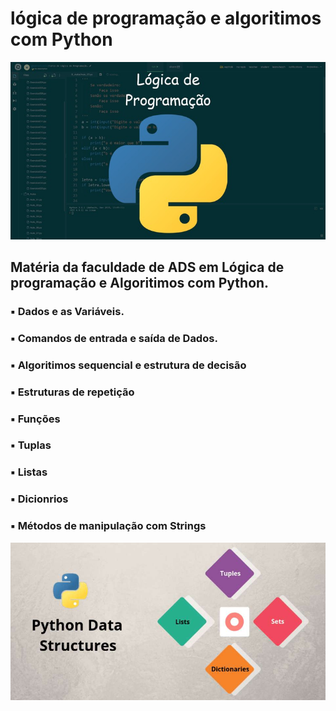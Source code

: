 # lógica de programação e algoritimos com Python

![Alt text](/assets/img_logica_programação.jpg?raw=true "Imagem do Primeiro Exercicio")

## Matéria da faculdade de ADS em Lógica de programação e Algoritimos com Python.

### ▪ Dados e as Variáveis.

### ▪ Comandos de entrada e saída de Dados.

### ▪ Algoritimos sequencial e estrutura de decisão

### ▪ Estruturas de repetição

### ▪ Funções 

### ▪ Tuplas

### ▪ Listas

### ▪ Dicionrios

### ▪ Métodos de manipulação com Strings

![Alt text](/assets/data-strutures.jpg?raw=true "Imagem do Primeiro Exercicio")
